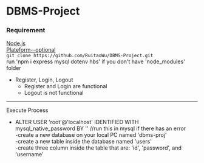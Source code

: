 # DBMS-Project<br>
### Requirement<br>
[Node.js](https://nodejs.org/en/)<br>
[Plateform--optional](https://www.apachefriends.org/index.html)<br>
`git clone https://github.com/RuitaoWu/DBMS-Project.git`<br>
run 'npm i express mysql dotenv hbs' if you don't have 'node_modules' folder
- Register, Login, Logout
    - Register and Login are functional
    - Logout is not functional
---
Execute Process<br>
 - ALTER USER 'root'@'localhost' IDENTIFIED WITH mysql_native_password BY '' //run this in mysql if there has an error<br>
 -create a new database on your local PC named 'dbms-proj'<br>
 -create a new table inside the database named 'users'<br>
 -create three column inside the table that are: 'id', 'password', and 'username'<br>
